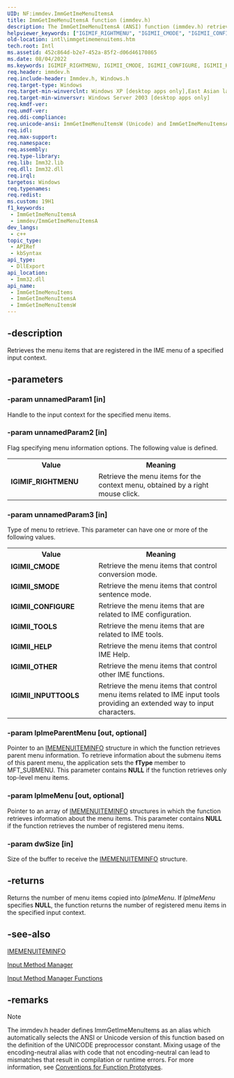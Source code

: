 ```yaml
---
UID: NF:immdev.ImmGetImeMenuItemsA
title: ImmGetImeMenuItemsA function (immdev.h)
description: The ImmGetImeMenuItemsA (ANSI) function (immdev.h) retrieves the menu items that are registered in the IME menu of a specified input context. 
helpviewer_keywords: ["IGIMIF_RIGHTMENU", "IGIMII_CMODE", "IGIMII_CONFIGURE", "IGIMII_HELP", "IGIMII_INPUTTOOLS", "IGIMII_OTHER", "IGIMII_SMODE", "IGIMII_TOOLS", "ImmGetImeMenuItemsA"]
old-location: intl\immgetimemenuitems.htm
tech.root: Intl
ms.assetid: 452c864d-b2e7-452a-85f2-d06d46170865
ms.date: 08/04/2022
ms.keywords: IGIMIF_RIGHTMENU, IGIMII_CMODE, IGIMII_CONFIGURE, IGIMII_HELP, IGIMII_INPUTTOOLS, IGIMII_OTHER, IGIMII_SMODE, IGIMII_TOOLS, ImmGetImeMenuItems, ImmGetImeMenuItems function [Internationalization for Windows Applications], ImmGetImeMenuItemsA, ImmGetImeMenuItemsW, _win32_ImmGetImeMenuItems, imm/ImmGetImeMenuItems, imm/ImmGetImeMenuItemsA, imm/ImmGetImeMenuItemsW, intl.immgetimemenuitems
req.header: immdev.h
req.include-header: Immdev.h, Windows.h
req.target-type: Windows
req.target-min-winverclnt: Windows XP [desktop apps only],East Asian language support installed.
req.target-min-winversvr: Windows Server 2003 [desktop apps only]
req.kmdf-ver: 
req.umdf-ver: 
req.ddi-compliance: 
req.unicode-ansi: ImmGetImeMenuItemsW (Unicode) and ImmGetImeMenuItemsA (ANSI)
req.idl: 
req.max-support: 
req.namespace: 
req.assembly: 
req.type-library: 
req.lib: Imm32.lib
req.dll: Imm32.dll
req.irql: 
targetos: Windows
req.typenames: 
req.redist: 
ms.custom: 19H1
f1_keywords:
 - ImmGetImeMenuItemsA
 - immdev/ImmGetImeMenuItemsA
dev_langs:
 - c++
topic_type:
 - APIRef
 - kbSyntax
api_type:
 - DllExport
api_location:
 - Imm32.dll
api_name:
 - ImmGetImeMenuItems
 - ImmGetImeMenuItemsA
 - ImmGetImeMenuItemsW
---
```


## -description

Retrieves the menu items that are registered in the IME menu of a specified input context.

## -parameters

### -param unnamedParam1 [in]

Handle to the input context for the specified menu items.

### -param unnamedParam2 [in]

Flag specifying menu information options. The following value is defined.

<table>
<tr>
<th>Value</th>
<th>Meaning</th>
</tr>
<tr>
<td width="40%"><a id="IGIMIF_RIGHTMENU"></a><a id="igimif_rightmenu"></a><dl>
<dt><b>IGIMIF_RIGHTMENU</b></dt>
</dl>
</td>
<td width="60%">
Retrieve the menu items for the context menu, obtained by a right mouse click.

</td>
</tr>
</table>

### -param unnamedParam3 [in]

Type of menu to retrieve. This parameter can have one or more of the following values.

<table>
<tr>
<th>Value</th>
<th>Meaning</th>
</tr>
<tr>
<td width="40%"><a id="IGIMII_CMODE"></a><a id="igimii_cmode"></a><dl>
<dt><b>IGIMII_CMODE</b></dt>
</dl>
</td>
<td width="60%">
Retrieve the menu items that control conversion mode.

</td>
</tr>
<tr>
<td width="40%"><a id="IGIMII_SMODE"></a><a id="igimii_smode"></a><dl>
<dt><b>IGIMII_SMODE</b></dt>
</dl>
</td>
<td width="60%">
Retrieve the menu items that control sentence mode.

</td>
</tr>
<tr>
<td width="40%"><a id="IGIMII_CONFIGURE"></a><a id="igimii_configure"></a><dl>
<dt><b>IGIMII_CONFIGURE</b></dt>
</dl>
</td>
<td width="60%">
Retrieve the menu items that are related to IME configuration.

</td>
</tr>
<tr>
<td width="40%"><a id="IGIMII_TOOLS"></a><a id="igimii_tools"></a><dl>
<dt><b>IGIMII_TOOLS</b></dt>
</dl>
</td>
<td width="60%">
Retrieve the menu items that are related to IME tools.

</td>
</tr>
<tr>
<td width="40%"><a id="IGIMII_HELP"></a><a id="igimii_help"></a><dl>
<dt><b>IGIMII_HELP</b></dt>
</dl>
</td>
<td width="60%">
Retrieve the menu items that control IME Help.

</td>
</tr>
<tr>
<td width="40%"><a id="IGIMII_OTHER"></a><a id="igimii_other"></a><dl>
<dt><b>IGIMII_OTHER</b></dt>
</dl>
</td>
<td width="60%">
Retrieve the menu items that control other IME functions.

</td>
</tr>
<tr>
<td width="40%"><a id="IGIMII_INPUTTOOLS"></a><a id="igimii_inputtools"></a><dl>
<dt><b>IGIMII_INPUTTOOLS</b></dt>
</dl>
</td>
<td width="60%">
Retrieve the menu items that control menu items related to IME input tools providing an extended way to input characters.

</td>
</tr>
</table>

### -param lpImeParentMenu [out, optional]

Pointer to an <a href="/windows/desktop/api/imm/ns-imm-imemenuiteminfoa">IMEMENUITEMINFO</a> structure in which the function retrieves parent menu information. To retrieve information about the submenu items of this parent menu, the application sets the <b>fType</b> member to MFT_SUBMENU. This parameter contains <b>NULL</b> if the function retrieves only top-level menu items.

### -param lpImeMenu [out, optional]

Pointer to an array of <a href="/windows/desktop/api/imm/ns-imm-imemenuiteminfoa">IMEMENUITEMINFO</a> structures in which the function retrieves information about the menu items. This parameter contains <b>NULL</b> if the function retrieves the number of registered menu items.

### -param dwSize [in]

Size of the buffer to receive the <a href="/windows/desktop/api/imm/ns-imm-imemenuiteminfoa">IMEMENUITEMINFO</a> structure.

## -returns

Returns the number of menu items copied into <i>lpImeMenu</i>. If <i>lpImeMenu</i> specifies <b>NULL</b>, the function returns the number of registered menu items in the specified input context.

## -see-also

<a href="/windows/desktop/api/imm/ns-imm-imemenuiteminfoa">IMEMENUITEMINFO</a>

<a href="/windows/desktop/Intl/input-method-manager">Input Method Manager</a>

<a href="/windows/desktop/Intl/input-method-manager-functions">Input Method Manager Functions</a>

## -remarks

> [!NOTE]
> The immdev.h header defines ImmGetImeMenuItems as an alias which automatically selects the ANSI or Unicode version of this function based on the definition of the UNICODE preprocessor constant. Mixing usage of the encoding-neutral alias with code that not encoding-neutral can lead to mismatches that result in compilation or runtime errors. For more information, see [Conventions for Function Prototypes](/windows/win32/intl/conventions-for-function-prototypes).
